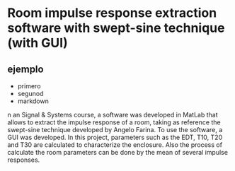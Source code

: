 # Room impulse response extraction software with swept-sine technique (with GUI)

## ejemplo 

- primero
- segunod
- markdown

n an Signal & Systems course, a software was developed in MatLab that allows to extract the impulse response of a room, taking as reference the swept-sine technique developed by Angelo Farina. To use the software, a GUI was developed. In this project, parameters such as the EDT, T10, T20 and T30 are calculated to characterize the enclosure. Also the process of calculate the room parameters can be done by the mean of several impulse responses.
